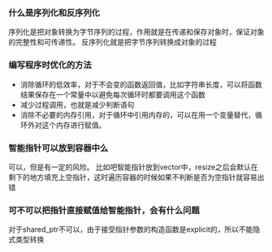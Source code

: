 ### 什么是序列化和反序列化
序列化是把对象转换为字节序列的过程，作用就是在传递和保存对象时，保证对象的完整性和可传递性。
反序列化就是把字节序列转换成对象的过程

### 编写程序时优化的方法
- 消除循环的低效率，对于不会变的函数返回值，比如字符串长度，可以将函数结果保存在一个常量中以避免每次循环时都要调用这个函数
- 减少过程调用，也就是减少判断语句
- 消除不必要的内存引用，对于循环中引用内存的，可以在用一个变量替代，循环外对这个内存进行赋值。


### 智能指针可以放到容器中么
可以，但是有一定的风险。
比如吧智能指针放到vector中，resize之后会默认在剩下的地方填充上空指针，这时遍历容器的时候如果不判断是否为空指针就容易出错



### 可不可以把指针直接赋值给智能指针，会有什么问题
对于shared_ptr不可以，由于接受指针参数的构造函数是explicit的，所以不能隐式类型转换




